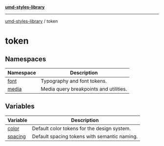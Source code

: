 [**umd-styles-library**](../README.md)

***

[umd-styles-library](../modules.md) / token

# token

## Namespaces

| Namespace | Description |
| ------ | ------ |
| [font](namespaces/font/README.md) | Typography and font tokens. |
| [media](namespaces/media/README.md) | Media query breakpoints and utilities. |

## Variables

| Variable | Description |
| ------ | ------ |
| [color](variables/color.md) | Default color tokens for the design system. |
| [spacing](variables/spacing.md) | Default spacing tokens with semantic naming. |
